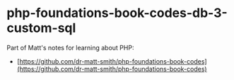 # php-foundations-book-codes-db-3-custom-sql

Part of Matt's notes for learning about PHP:

- [https://github.com/dr-matt-smith/php-foundations-book-codes](https://github.com/dr-matt-smith/php-foundations-book-codes)


